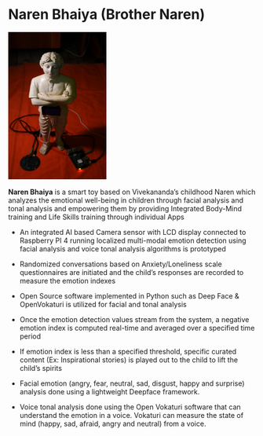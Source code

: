 # Naren Bhaiya (Brother Naren)
<p align="left"><img src="/resource/images/narenbhaiyasmart.jpg" width="200" height="300"></p>

**Naren Bhaiya** is a smart toy based on Vivekananda’s childhood Naren which analyzes the emotional well-being in children through facial analysis and tonal analysis and empowering them by providing Integrated Body-Mind training and Life Skills training through individual Apps

* An integrated AI based Camera sensor with LCD display connected to Raspberry PI 4 running localized multi-modal emotion detection using facial analysis and voice tonal analysis algorithms is prototyped
* Randomized conversations based on Anxiety/Loneliness scale questionnaires  are initiated and the child’s responses are recorded to measure the emotion indexes
* Open Source software implemented in Python such as Deep Face & OpenVokaturi is utilized for facial and tonal analysis
* Once the emotion detection values stream from the system, a negative emotion index is computed real-time and averaged over a specified time period
* If emotion index is less than a specified threshold, specific curated content (Ex: Inspirational stories) is played out to the child to lift the child’s spirits


* Facial emotion (angry, fear, neutral, sad, disgust, happy and surprise) analysis done using a lightweight Deepface framework.
* Voice tonal analysis done using the Open Vokaturi software that can understand the emotion in a voice. Vokaturi can measure the state of mind (happy, sad, afraid, angry and neutral) from a voice.


